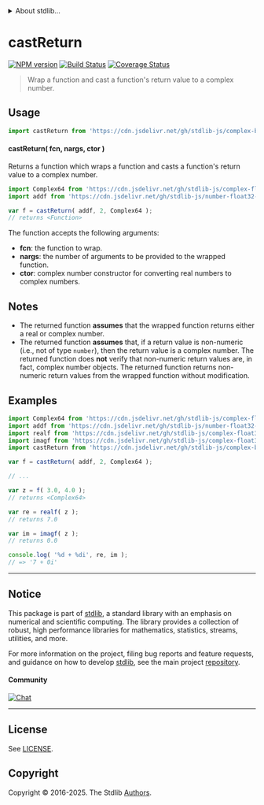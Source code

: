 <!--

@license Apache-2.0

Copyright (c) 2022 The Stdlib Authors.

Licensed under the Apache License, Version 2.0 (the "License");
you may not use this file except in compliance with the License.
You may obtain a copy of the License at

   http://www.apache.org/licenses/LICENSE-2.0

Unless required by applicable law or agreed to in writing, software
distributed under the License is distributed on an "AS IS" BASIS,
WITHOUT WARRANTIES OR CONDITIONS OF ANY KIND, either express or implied.
See the License for the specific language governing permissions and
limitations under the License.

-->


<details>
  <summary>
    About stdlib...
  </summary>
  <p>We believe in a future in which the web is a preferred environment for numerical computation. To help realize this future, we've built stdlib. stdlib is a standard library, with an emphasis on numerical and scientific computation, written in JavaScript (and C) for execution in browsers and in Node.js.</p>
  <p>The library is fully decomposable, being architected in such a way that you can swap out and mix and match APIs and functionality to cater to your exact preferences and use cases.</p>
  <p>When you use stdlib, you can be absolutely certain that you are using the most thorough, rigorous, well-written, studied, documented, tested, measured, and high-quality code out there.</p>
  <p>To join us in bringing numerical computing to the web, get started by checking us out on <a href="https://github.com/stdlib-js/stdlib">GitHub</a>, and please consider <a href="https://opencollective.com/stdlib">financially supporting stdlib</a>. We greatly appreciate your continued support!</p>
</details>

# castReturn

[![NPM version][npm-image]][npm-url] [![Build Status][test-image]][test-url] [![Coverage Status][coverage-image]][coverage-url] <!-- [![dependencies][dependencies-image]][dependencies-url] -->

> Wrap a function and cast a function's return value to a complex number.

<!-- Section to include introductory text. Make sure to keep an empty line after the intro `section` element and another before the `/section` close. -->

<section class="intro">

</section>

<!-- /.intro -->

<!-- Package usage documentation. -->



<section class="usage">

## Usage

```javascript
import castReturn from 'https://cdn.jsdelivr.net/gh/stdlib-js/complex-base-cast-return@deno/mod.js';
```

#### castReturn( fcn, nargs, ctor )

Returns a function which wraps a function and casts a function's return value to a complex number.

```javascript
import Complex64 from 'https://cdn.jsdelivr.net/gh/stdlib-js/complex-float32-ctor@deno/mod.js';
import addf from 'https://cdn.jsdelivr.net/gh/stdlib-js/number-float32-base-add@deno/mod.js';

var f = castReturn( addf, 2, Complex64 );
// returns <Function>
```

The function accepts the following arguments:

-   **fcn**: the function to wrap.
-   **nargs**: the number of arguments to be provided to the wrapped function.
-   **ctor**: complex number constructor for converting real numbers to complex numbers.

</section>

<!-- /.usage -->

<!-- Package usage notes. Make sure to keep an empty line after the `section` element and another before the `/section` close. -->

<section class="notes">

## Notes

-   The returned function **assumes** that the wrapped function returns either a real or complex number.
-   The returned function **assumes** that, if a return value is non-numeric (i.e., not of type `number`), then the return value is a complex number. The returned function does **not** verify that non-numeric return values are, in fact, complex number objects. The returned function returns non-numeric return values from the wrapped function without modification.

</section>

<!-- /.notes -->

<!-- Package usage examples. -->

<section class="examples">

## Examples

<!-- eslint no-undef: "error" -->

```javascript
import Complex64 from 'https://cdn.jsdelivr.net/gh/stdlib-js/complex-float32-ctor@deno/mod.js';
import addf from 'https://cdn.jsdelivr.net/gh/stdlib-js/number-float32-base-add@deno/mod.js';
import realf from 'https://cdn.jsdelivr.net/gh/stdlib-js/complex-float32-real@deno/mod.js';
import imagf from 'https://cdn.jsdelivr.net/gh/stdlib-js/complex-float32-imag@deno/mod.js';
import castReturn from 'https://cdn.jsdelivr.net/gh/stdlib-js/complex-base-cast-return@deno/mod.js';

var f = castReturn( addf, 2, Complex64 );

// ...

var z = f( 3.0, 4.0 );
// returns <Complex64>

var re = realf( z );
// returns 7.0

var im = imagf( z );
// returns 0.0

console.log( '%d + %di', re, im );
// => '7 + 0i'
```

</section>

<!-- /.examples -->

<!-- Section to include cited references. If references are included, add a horizontal rule *before* the section. Make sure to keep an empty line after the `section` element and another before the `/section` close. -->

<section class="references">

</section>

<!-- /.references -->

<!-- Section for related `stdlib` packages. Do not manually edit this section, as it is automatically populated. -->

<section class="related">

</section>

<!-- /.related -->

<!-- Section for all links. Make sure to keep an empty line after the `section` element and another before the `/section` close. -->


<section class="main-repo" >

* * *

## Notice

This package is part of [stdlib][stdlib], a standard library with an emphasis on numerical and scientific computing. The library provides a collection of robust, high performance libraries for mathematics, statistics, streams, utilities, and more.

For more information on the project, filing bug reports and feature requests, and guidance on how to develop [stdlib][stdlib], see the main project [repository][stdlib].

#### Community

[![Chat][chat-image]][chat-url]

---

## License

See [LICENSE][stdlib-license].


## Copyright

Copyright &copy; 2016-2025. The Stdlib [Authors][stdlib-authors].

</section>

<!-- /.stdlib -->

<!-- Section for all links. Make sure to keep an empty line after the `section` element and another before the `/section` close. -->

<section class="links">

[npm-image]: http://img.shields.io/npm/v/@stdlib/complex-base-cast-return.svg
[npm-url]: https://npmjs.org/package/@stdlib/complex-base-cast-return

[test-image]: https://github.com/stdlib-js/complex-base-cast-return/actions/workflows/test.yml/badge.svg?branch=main
[test-url]: https://github.com/stdlib-js/complex-base-cast-return/actions/workflows/test.yml?query=branch:main

[coverage-image]: https://img.shields.io/codecov/c/github/stdlib-js/complex-base-cast-return/main.svg
[coverage-url]: https://codecov.io/github/stdlib-js/complex-base-cast-return?branch=main

<!--

[dependencies-image]: https://img.shields.io/david/stdlib-js/complex-base-cast-return.svg
[dependencies-url]: https://david-dm.org/stdlib-js/complex-base-cast-return/main

-->

[chat-image]: https://img.shields.io/gitter/room/stdlib-js/stdlib.svg
[chat-url]: https://app.gitter.im/#/room/#stdlib-js_stdlib:gitter.im

[stdlib]: https://github.com/stdlib-js/stdlib

[stdlib-authors]: https://github.com/stdlib-js/stdlib/graphs/contributors

[umd]: https://github.com/umdjs/umd
[es-module]: https://developer.mozilla.org/en-US/docs/Web/JavaScript/Guide/Modules

[deno-url]: https://github.com/stdlib-js/complex-base-cast-return/tree/deno
[deno-readme]: https://github.com/stdlib-js/complex-base-cast-return/blob/deno/README.md
[umd-url]: https://github.com/stdlib-js/complex-base-cast-return/tree/umd
[umd-readme]: https://github.com/stdlib-js/complex-base-cast-return/blob/umd/README.md
[esm-url]: https://github.com/stdlib-js/complex-base-cast-return/tree/esm
[esm-readme]: https://github.com/stdlib-js/complex-base-cast-return/blob/esm/README.md
[branches-url]: https://github.com/stdlib-js/complex-base-cast-return/blob/main/branches.md

[stdlib-license]: https://raw.githubusercontent.com/stdlib-js/complex-base-cast-return/main/LICENSE

</section>

<!-- /.links -->
